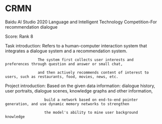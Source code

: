 # CRMN

Baidu AI Studio 2020 Language and Intelligent Technology Competition-For recommendation dialogue

Score: Rank 8

Task introduction: Refers to a human-computer interaction system that integrates a dialogue system and a recommendation system. 

                   The system first collects user interests and preferences through question and answer or small chat,
                   
                   and then actively recommends content of interest to users, such as restaurants, food, movies, news, etc.

Project introduction: Based on the given data information: dialogue history, user portraits, dialogue scenes, knowledge graphs and other information, 

                      build a network based on end-to-end pointer generation, and use dynamic memory networks to strengthen 
                      
                      the model's ability to mine user background knowledge
